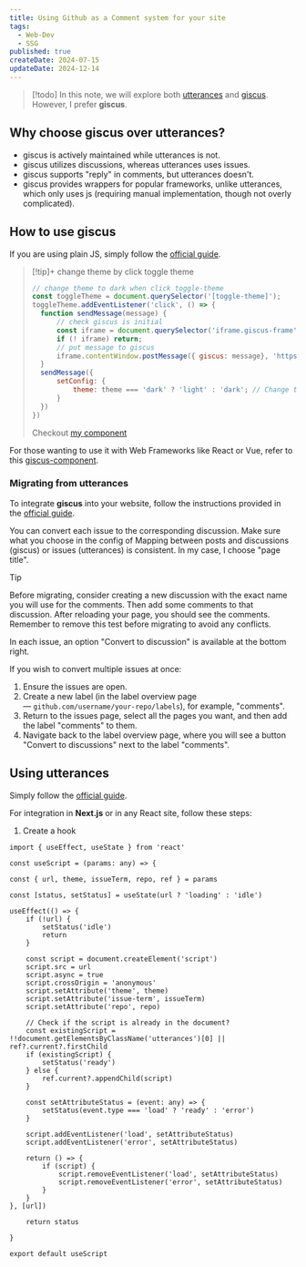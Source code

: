 ```yaml
---
title: Using Github as a Comment system for your site
tags:
  - Web-Dev
  - SSG
published: true
createDate: 2024-07-15
updateDate: 2024-12-14
---
```


> [!todo] In this note, we will explore both [utterances](https://github.com/utterance/utterances) and [giscus](https://github.com/giscus/giscus). However, I prefer **giscus**.
## Why choose giscus over utterances?
- giscus is actively maintained while utterances is not.
- giscus utilizes discussions, whereas utterances uses issues.
- giscus supports "reply" in comments, but utterances doesn't.
- giscus provides wrappers for popular frameworks, unlike utterances, which only uses js (requiring manual implementation, though not overly complicated).
## How to use giscus
If you are using plain JS, simply follow the [official guide](https://giscus.app/).

> [!tip]+ change theme by click toggle theme
> ```js showLineNumbers title="main.js"
> // change theme to dark when click toggle-theme
> const toggleTheme = document.querySelector('[toggle-theme]');
> toggleTheme.addEventListener('click', () => {
> 	function sendMessage(message) {
> 		// check giscus is initial
> 		const iframe = document.querySelector('iframe.giscus-frame');
> 		if (! iframe) return;
> 		// put message to giscus
> 		iframe.contentWindow.postMessage({ giscus: message}, 'https://giscus.app');
> 	}
> 	sendMessage({
> 		setConfig: {
> 			theme: theme === 'dark' ? 'light' : 'dark'; // Change theme to light if current theme is dark
> 		}
> 	})
> })
> ```
> 
> Checkout [my component](https://github.com/namnh198/namhoainguyen.com/blob/main/src/components/common/basic-scripts.astro#L61)

For those wanting to use it with Web Frameworks like React or Vue, refer to this [giscus-component](https://github.com/giscus/giscus-component).
### Migrating from utterances
To integrate **giscus** into your website, follow the instructions provided in the [official guide](https://giscus.app/).

You can convert each issue to the corresponding discussion. Make sure what you choose in the config of Mapping between posts and discussions (giscus) or issues (utterances) is consistent. In my case, I choose "page title".

> [!tip] 
> Before migrating, consider creating a new discussion with the exact name you will use for the comments. Then add some comments to that discussion. After reloading your page, you should see the comments. Remember to remove this test before migrating to avoid any conflicts. 

In each issue, an option "Convert to discussion" is available at the bottom right.

If you wish to convert multiple issues at once:
1. Ensure the issues are open.
2. Create a new label (in the label overview page — `github.com/username/your-repo/labels`), for example, "comments".
3. Return to the issues page, select all the pages you want, and then add the label "comments" to them.
4. Navigate back to the label overview page, where you will see a button "Convert to discussions" next to the label "comments".
## Using utterances
Simply follow the [official guide](https://utteranc.es/).

For integration in **Next.js** or in any React site, follow these steps:
1. Create a hook 
```tsx
import { useEffect, useState } from 'react'

const useScript = (params: any) => {

const { url, theme, issueTerm, repo, ref } = params

const [status, setStatus] = useState(url ? 'loading' : 'idle')

useEffect(() => {
	if (!url) {
		setStatus('idle')
		return
	}

	const script = document.createElement('script')
	script.src = url
	script.async = true
	script.crossOrigin = 'anonymous'
	script.setAttribute('theme', theme)
	script.setAttribute('issue-term', issueTerm)
	script.setAttribute('repo', repo)
	
	// Check if the script is already in the document?
	const existingScript = !!document.getElementsByClassName('utterances')[0] || ref?.current?.firstChild
	if (existingScript) {
		setStatus('ready')
	} else {
		ref.current?.appendChild(script)
	}

	const setAttributeStatus = (event: any) => {
		setStatus(event.type === 'load' ? 'ready' : 'error')
	}

	script.addEventListener('load', setAttributeStatus)
	script.addEventListener('error', setAttributeStatus)

	return () => {
		if (script) {
			script.removeEventListener('load', setAttributeStatus)
			script.removeEventListener('error', setAttributeStatus)
		}
	}
}, [url])

	return status

}

export default useScript
```